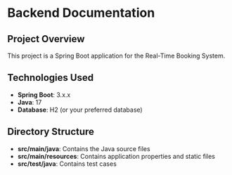 # Backend Documentation

## Project Overview

This project is a Spring Boot application for the Real-Time Booking System. 

## Technologies Used

- **Spring Boot**: 3.x.x
- **Java**: 17
- **Database**: H2 (or your preferred database)

## Directory Structure

- **src/main/java**: Contains the Java source files
- **src/main/resources**: Contains application properties and static files
- **src/test/java**: Contains test cases
